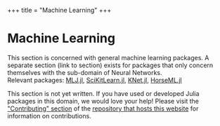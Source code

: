 +++
title = "Machine Learning"
+++

# Machine Learning
This section is concerned with general machine learning packages. A separate section (link to section) exists for 
packages that only concern themselves with the sub-domain of Neural Networks.  
Relevant packages: [MLJ.jl](https://github.com/alan-turing-institute/MLJ.jl), [SciKitLearn.jl](https://github.com/cstjean/ScikitLearn.jl), [KNet.jl](https://github.com/denizyuret/Knet.jl), [HorseML.jl](https://github.com/MommaWatasu/HorseML.jl)

This section is not yet written. If you have used or developed Julia packages in this domain, we would love your help! Please visit the ["Contributing" section](https://github.com/JuliaPackageComparisons/JuliaPackageComparisons.github.io#contributing) of the [repository that hosts this website](https://github.com/JuliaPackageComparisons/JuliaPackageComparisons.github.io) for information on contributions.